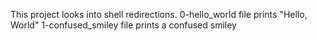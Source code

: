 This project looks into shell redirections.
0-hello_world file prints "Hello, World"
1-confused_smiley file prints a confused smiley
